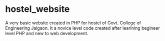 # hostel_website
A very basic website created in PHP for hostel of Govt. College of Engineering Jalgaon. It a novice level code created after learining begineer level PHP and new to web development.  
